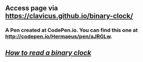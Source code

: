 ## Access page via https://clavicus.github.io/binary-clock/
### A Pen created at CodePen.io. You can find this one at http://codepen.io/Hermaeus/pen/aJRGLw.

## ***__[How to read a binary clock](http://www.wikihow.com/Read-a-Binary-Clock)__***

